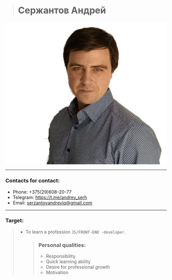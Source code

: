 > # Сержантов Андрей

![Сержантов Андрей](images/3.jpg)

---

### Contacts for contact:

- Phone: +375(29)608-20-77
- Telegram: https://t.me/andrey_serh
- Email: serzantovandreyiq@gmail.com

---

### Target:

> - To learn a profession `JS/FRONT-END -developer`.
>   > ### Personal qualities:
>   >
>   > - Responsibility
>   > - Quick learning ability
>   > - Desire for professional growth
>   > - Motivation
